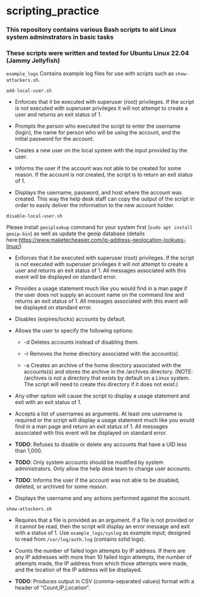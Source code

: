 # scripting_practice

### This repository contains various Bash scripts to aid Linux system adminstrators in basic tasks
### These scripts were written and tested for Ubuntu Linux 22.04 (Jammy Jellyfish)

`example_logs`
Contains example log files for use with scripts such as `show-attackers.sh`.


`add-local-user.sh`


- Enforces that it be executed with superuser (root) privileges. If the script is not executed with superuser privileges it will not attempt to create a user and returns an exit status of 1.

- Prompts the person who executed the script to enter the username (login), the name for person who will be using the account, and the initial password for the account.

- Creates a new user on the local system with the input provided by the user.

- Informs the user if the account was not able to be created for some reason. If the account is not created, the script is to return an exit status of 1.

- Displays the username, password, and host where the account was created. This way the help desk staff can copy the output of the script in order to easily deliver the information to the new account holder.


`disable-local-user.sh`

Please install `geoiplookup` command for your system first (`sudo apt install geoip-bin`) as well as update the geoip database (details here:https://www.maketecheasier.com/ip-address-geolocation-lookups-linux/)

* Enforces that it be executed with superuser (root) privileges. If the script is not executed with superuser privileges it will not attempt to create a user and returns an exit status of 1. All messages associated with this event will be displayed on standard error.

* Provides a usage statement much like you would find in a man page if the user does not supply an account name on the command line and returns an exit status of 1. All messages associated with this event will be displayed on standard error.

* Disables (expires/locks) accounts by default.

* Allows the user to specify the following options:

    + -d Deletes accounts instead of disabling them.

    + -r Removes the home directory associated with the account(s).

    + -a Creates an archive of the home directory associated with the accounts(s) and stores the archive in the /archives directory. (NOTE: /archives is not a directory that exists by default on a Linux system. The script will need to create this directory if it does not exist.)

* Any other option will cause the script to display a usage statement and exit with an exit status of 1.

* Accepts a list of usernames as arguments. At least one username is required or the script will display a usage statement much like you would find in a man page and return an exit status of 1. All messages associated with this event will be displayed on standard error.

* **TODO**: Refuses to disable or delete any accounts that have a UID less than 1,000.

* **TODO**: Only system accounts should be modified by system administrators. Only allow the help desk team to change user accounts.

* **TODO**: Informs the user if the account was not able to be disabled, deleted, or archived for some reason.

* Displays the username and any actions performed against the account.


`show-attackers.sh`

- Requires that a file is provided as an argument.  If a file is not provided or it cannot be read, then the script will display an error message and exit with a status of 1. Use `example_logs/syslog` as example input; designed to read from `/var/log/auth.log` (contains sshd logs).

- Counts the number of failed login attempts by IP address.  If there are any IP addresses with more than 10 failed login attempts, the number of attempts made, the IP address from which those attempts were made, and the location of the IP address will be displayed.

- **TODO**: Produces output in CSV (comma-separated values) format with a header of "Count,IP,Location".
